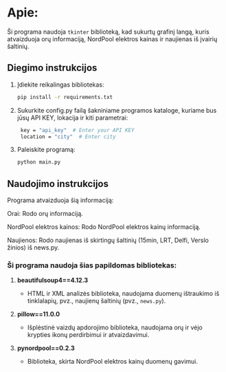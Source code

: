 # Apie:

Ši programa naudoja `tkinter` biblioteką, kad sukurtų grafinį langą, kuris atvaizduoja orų informaciją, NordPool elektros kainas ir naujienas iš įvairių šaltinių.

## Diegimo instrukcijos

1. Įdiekite reikalingas bibliotekas:
   ```sh
   pip install -r requirements.txt 
2. Sukurkite config.py failą šakniniame programos kataloge, kuriame bus jūsų API KEY, lokacija ir kiti parametrai:
   ```sh
    key = "api_key"  # Enter your API KEY
    location = "city"  # Enter city    
3. Paleiskite programą:
    ```sh
   python main.py
## Naudojimo instrukcijos
Programa atvaizduoja šią informaciją:

Orai: Rodo orų informaciją.

NordPool elektros kainos: Rodo NordPool elektros kainų informaciją.

Naujienos: Rodo naujienas iš skirtingų šaltinių (15min, LRT, Delfi, Verslo žinios) iš news.py.

### Ši programa naudoja šias papildomas bibliotekas:

1. **beautifulsoup4==4.12.3**
   - HTML ir XML analizės biblioteka, naudojama duomenų ištraukimo iš tinklalapių, pvz., naujienų šaltinių (pvz., `news.py`).
2. **pillow==11.0.0**
    - Išplėstinė vaizdų apdorojimo biblioteka, naudojama orų ir vėjo krypties ikonų perdirbimui ir atvaizdavimui.

3. **pynordpool==0.2.3**
    - Biblioteka, skirta NordPool elektros kainų duomenų gavimui.
